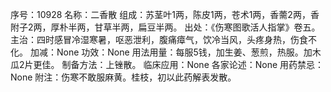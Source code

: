 序号：10928
名称：二香散
组成：苏茎叶1两，陈皮1两，苍术1两，香薷2两，香附子2两，厚朴半两，甘草半两，扁豆半两。
出处：《伤寒图歌活人指掌》卷五。
主治：四时感冒冷湿寒暑，呕恶泄利，腹痛瘴气，饮冷当风，头疼身热，伤食不化。
加减：None
功效：None
用法用量：每服5钱，加生姜、葱煎，热服。加木瓜2片更佳。
制备方法：上锉散。
临床应用：None
各家论述：None
用药禁忌：None
附注：伤寒不敢服麻黄。桂枝，初以此药解表发散。
